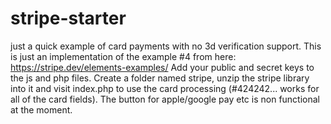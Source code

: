 # stripe-starter
just a quick example of card payments with no 3d verification support. 
This is just an implementation of the example #4 from here: https://stripe.dev/elements-examples/
Add your public and secret keys to the js and php files.
Create a folder named stripe, unzip the stripe library into it and visit index.php to use the card processing (#424242... works for all of the card fields). The button for apple/google pay etc is non functional at the moment.

